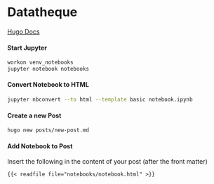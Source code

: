 # Datatheque

[Hugo Docs](https://gohugo.io/documentation/)

#### Start Jupyter
```bash
workon venv_notebooks
jupyter notebook notebooks
```

#### Convert Notebook to HTML
```bash
jupyter nbconvert --to html --template basic notebook.ipynb
```

#### Create a new Post
```bash
hugo new posts/new-post.md
```

#### Add Notebook to Post
Insert the following in the content of your post (after the front matter)
```
{{< readfile file="notebooks/notebook.html" >}}
```